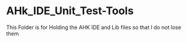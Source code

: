 # AHk_IDE_Unit_Test-Tools

This Folder is for Holding the AHK IDE and Lib files so that I do not lose them
